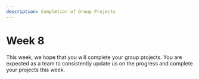 ```yaml
---
description: Completion of Group Projects
---
```


# Week 8

This week, we hope that you will complete your group projects. You are expected as a team to consistently update us on the progress and complete your projects this week.
